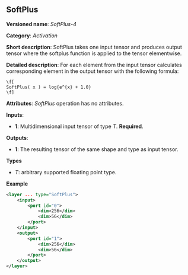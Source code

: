 ## SoftPlus <a name="SoftPlus"></a>

**Versioned name**: *SoftPlus-4*

**Category**: *Activation*

**Short description**: SoftPlus takes one input tensor and produces output tensor where the softplus function is applied to the tensor elementwise.

**Detailed description**: For each element from the input tensor calculates corresponding
element in the output tensor with the following formula:

    \f[
    SoftPlus( x ) = log{e^{x} + 1.0}
    \f]

**Attributes**: *SoftPlus* operation has no attributes.


**Inputs**:

*   **1**: Multidimensional input tensor of type *T*. **Required**.

**Outputs**:

*   **1**: The resulting tensor of the same shape and type as input tensor.

**Types**

* *T*: arbitrary supported floating point type.


**Example**

```xml
<layer ... type="SoftPlus">
    <input>
        <port id="0">
            <dim>256</dim>
            <dim>56</dim>
        </port>
    </input>
    <output>
        <port id="1">
            <dim>256</dim>
            <dim>56</dim>
        </port>
    </output>
</layer>
```